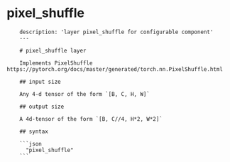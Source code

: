# pixel\_shuffle

```text
    description: 'layer pixel_shuffle for configurable component'
    ---

    # pixel_shuffle layer

    Implements PixelShuffle https://pytorch.org/docs/master/generated/torch.nn.PixelShuffle.html

    ## input size

    Any 4-d tensor of the form `[B, C, H, W]`

    ## output size

    A 4d-tensor of the form `[B, C//4, H*2, W*2]`

    ## syntax

    ```json
      "pixel_shuffle"
    ```
```

